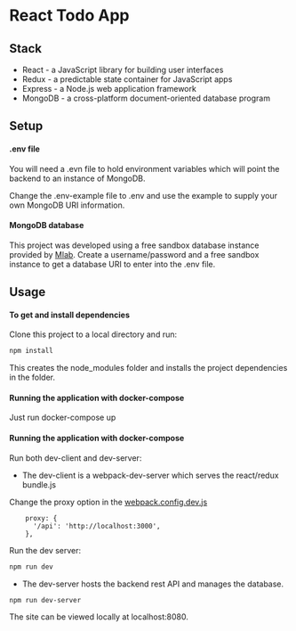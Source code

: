 # React Todo App

## Stack

- React - a JavaScript library for building user interfaces
- Redux - a predictable state container for JavaScript apps
- Express - a Node.js web application framework
- MongoDB - a cross-platform document-oriented database program

## Setup

#### .env file
You will need a .evn file to hold environment variables which will point the backend to an instance of MongoDB.

Change the .env-example file to .env and use the example to supply your own MongoDB URI information.

#### MongoDB database

This project was developed using a free sandbox database instance provided by [Mlab](https://mlab.com/). Create a username/password and a free sandbox instance to get a database URI to enter into the .env file.

## Usage

#### To get and install dependencies

Clone this project to a local directory and run:

```bash
npm install
```
This creates the node_modules folder and installs the project dependencies in the folder.

#### Running the application with docker-compose
Just run docker-compose up

#### Running the application with docker-compose

Run both dev-client and dev-server:

- The dev-client is a webpack-dev-server which serves the react/redux bundle.js


Change the proxy option in the [webpack.config.dev.js](./client/webpack.config.dev.js)
```
    proxy: {
      '/api': 'http://localhost:3000',
    },
```

Run the dev server:
```bash
npm run dev
```
- The dev-server hosts the backend rest API and manages the database.

```bash
npm run dev-server
```
The site can be viewed locally at localhost:8080.

